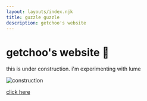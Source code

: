 ```yaml
---
layout: layouts/index.njk
title: guzzle guzzle
description: getchoo's website
---
```


<h1 id="indexHeader">getchoo's website 🦕</h1>
this is under construction. i'm experimenting with lume

![construction](/imgs/construction.png)

[click here](/lul/)
